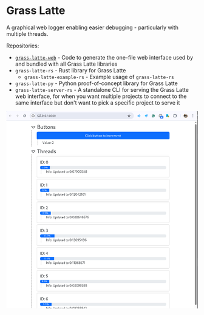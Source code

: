 # Grass Latte

A graphical web logger enabling easier debugging - particularly with multiple threads.

Repositories:
- [`grass-latte-web`](https://github.com/grass-latte/grass-latte-web) - Code to generate the one-file web interface used by and bundled with all Grass Latte libraries
- `grass-latte-rs` - Rust library for Grass Latte
    - `grass-latte-example-rs` - Example usage of `grass-latte-rs`
- `grass-latte-py` - Python proof-of-concept library for Grass Latte
- `grass-latte-server-rs` - A standalone CLI for serving the Grass Latte web interface, for when you want multiple projects to connect to the same interface but don't want to pick a specific project to serve it

![Grass Latte Interface](/profile/grass_latte.png)